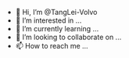 - 👋 Hi, I’m @TangLei-Volvo
- 👀 I’m interested in ...
- 🌱 I’m currently learning ...
- 💞️ I’m looking to collaborate on ...
- 📫 How to reach me ...  

<!---
TangLei-Volvo/TangLei-Volvo is a ✨ special ✨ repository because its `README.md` (this file) appears on your GitHub profile.
You can click the Preview link to take a look at your changes.
--->
